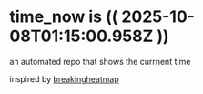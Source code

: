 # time_now is (( 2025-10-08T01:15:00.958Z ))

an automated repo that shows the currnent time

inspired by [breakingheatmap](https://github.com/breakingheatmap/breakingheatmap)